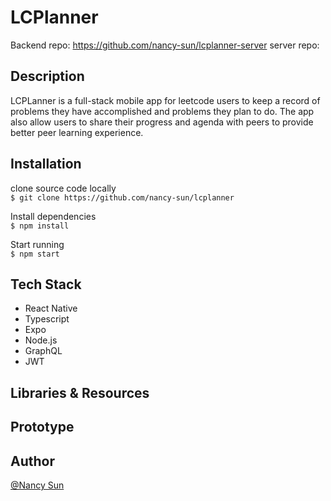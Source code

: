 # LCPlanner

Backend repo: https://github.com/nancy-sun/lcplanner-server
server repo: 
## Description  
LCPLanner is a full-stack mobile app for leetcode users to keep a record of problems they have accomplished and problems they plan to do. The app also allow users to share their progress and agenda with peers to provide better peer learning experience.

## Installation  
      
clone source code locally   
```$ git clone https://github.com/nancy-sun/lcplanner```
   
Install dependencies   
```$ npm install```   
   
Start running   
```$ npm start```
   

## Tech Stack  
- React Native
- Typescript
- Expo
- Node.js
- GraphQL
- JWT

## Libraries & Resources  


## Prototype  

## Author  
[@Nancy Sun](https://github.com/nancy-sun)